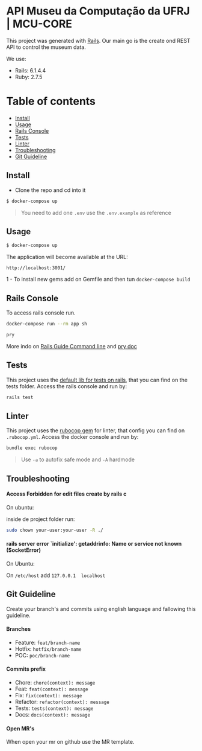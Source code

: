 # API Museu da Computação da UFRJ  | MCU-CORE

This project was generated with [Rails](https://guides.rubyonrails.org/v6.1/). Our main go is the create ond REST API to control the museum data.


We use:
 - Rails: 6.1.4.4
 - Ruby: 2.7.5

Table of contents
=================

  * [Install](#install)
  * [Usage](#usage)
  * [Rails Console](#rails-console)
  * [Tests](#tests)
  * [Linter](#linter)
  * [Troubleshooting](#troubleshooting)
  * [Git Guideline](#git-guideline)

## Install

+ Clone the repo and cd into it

``` bash
$ docker-compose up
```

> You need to add one `.env` use the `.env.example` as reference 
## Usage

```bash
$ docker-compose up
```

The application will become available at the URL:

```
http://localhost:3001/
```

1 - To install new gems add on Gemfile and then tun `docker-compose build`

## Rails Console

To access rails console run.

```bash
docker-compose run --rm app sh
```

```bash 
pry
``` 

More indo on [Rails Guide Command line](https://guides.rubyonrails.org/command_line.html) and [pry doc](http://pry.github.io)


## Tests

This project uses the [default lib for tests on rails](https://guides.rubyonrails.org/testing.html), that you can find on the tests folder. Access the rails console and run by:

```bash
rails test
```

## Linter

This project uses the [rubocop gem](https://guides.rubyonrails.org/testing.html) for linter, that config you can find on `.rubocop.yml`. Access the docker console and run by:

```bash
bundle exec rubocop 
```

> Use `-a` to autofix safe mode  and `-A` hardmode 

## Troubleshooting 

#### Access Forbidden  for edit files create by rails c

On ubuntu: 

inside de project folder run: 

```bash 
sudo chown your-user:your-user -R ./
```

#### rails server error `initialize': getaddrinfo: Name or service not known (SocketError)

On Ubuntu: 

On `/etc/host` add `127.0.0.1  localhost`

## Git Guideline
Create your branch's and commits using english language and fallowing this guideline.

#### Branches
- Feature:  `feat/branch-name`
- Hotfix: `hotfix/branch-name`
- POC: `poc/branch-name`

#### Commits prefix
- Chore: `chore(context): message`
- Feat: `feat(context): message`
- Fix: `fix(context): message`
- Refactor: `refactor(context): message`
- Tests: `tests(context): message`
- Docs: `docs(context): message`

#### Open MR's

When open your mr on github use the MR template.
